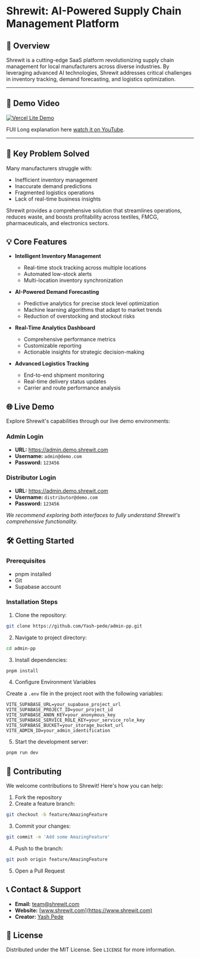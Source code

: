 # Shrewit: AI-Powered Supply Chain Management Platform

## 🚀 Overview

Shrewit is a cutting-edge SaaS platform revolutionizing supply chain management for local manufacturers across diverse industries. By leveraging advanced AI technologies, Shrewit addresses critical challenges in inventory tracking, demand forecasting, and logistics optimization.

---

## 🎥 Demo Video

[![Vercel Lite Demo](https://img.youtube.com/vi/KrOePSQGdfE/0.jpg)](https://www.youtube.com/watch?v=KrOePSQGdfE)

FUll Long explanation here [watch it on YouTube](https://www.youtube.com/watch?v=WN91JBAxFZ0).

---

## 🌟 Key Problem Solved

Many manufacturers struggle with:
- Inefficient inventory management
- Inaccurate demand predictions
- Fragmented logistics operations
- Lack of real-time business insights

Shrewit provides a comprehensive solution that streamlines operations, reduces waste, and boosts profitability across textiles, FMCG, pharmaceuticals, and electronics sectors.

## 💡 Core Features

- **Intelligent Inventory Management**
  - Real-time stock tracking across multiple locations
  - Automated low-stock alerts
  - Multi-location inventory synchronization

- **AI-Powered Demand Forecasting**
  - Predictive analytics for precise stock level optimization
  - Machine learning algorithms that adapt to market trends
  - Reduction of overstocking and stockout risks

- **Real-Time Analytics Dashboard**
  - Comprehensive performance metrics
  - Customizable reporting
  - Actionable insights for strategic decision-making

- **Advanced Logistics Tracking**
  - End-to-end shipment monitoring
  - Real-time delivery status updates
  - Carrier and route performance analysis

## 🌐 Live Demo

Explore Shrewit's capabilities through our live demo environments:

### Admin Login
- **URL:** https://admin.demo.shrewit.com
- **Username:** `admin@demo.com`
- **Password:** `123456`

### Distributor Login
- **URL:** https://admin.demo.shrewit.com
- **Username:** `distributor@demo.com`
- **Password:** `123456`

*We recommend exploring both interfaces to fully understand Shrewit's comprehensive functionality.*

## 🛠 Getting Started

### Prerequisites
- pnpm installed
- Git
- Supabase account

### Installation Steps

1. Clone the repository:
```bash
git clone https://github.com/Yash-pede/admin-pp.git
```

2. Navigate to project directory:
```bash
cd admin-pp
```

3. Install dependencies:
```bash
pnpm install
```

4. Configure Environment Variables

Create a `.env` file in the project root with the following variables:
```
VITE_SUPABASE_URL=your_supabase_project_url
VITE_SUPABASE_PROJECT_ID=your_project_id
VITE_SUPABASE_ANON_KEY=your_anonymous_key
VITE_SUPABASE_SERVICE_ROLE_KEY=your_service_role_key
VITE_SUPABASE_BUCKET=your_storage_bucket_url
VITE_ADMIN_ID=your_admin_identification
```

5. Start the development server:
```bash
pnpm run dev
```

## 🤝 Contributing

We welcome contributions to Shrewit! Here's how you can help:

1. Fork the repository
2. Create a feature branch:
```bash
git checkout -b feature/AmazingFeature
```
3. Commit your changes:
```bash
git commit -m 'Add some AmazingFeature'
```
4. Push to the branch:
```bash
git push origin feature/AmazingFeature
```
5. Open a Pull Request

## 📞 Contact & Support

- **Email:** team@shrewit.com
- **Website:** [www.shrewit.com](https://www.shrewit.com)
- **Creator:** [Yash Pede](https://yashpede.in)

## 📄 License

Distributed under the MIT License. See `LICENSE` for more information.
